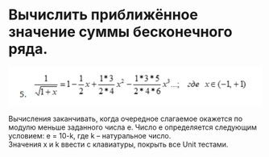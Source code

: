 # Вычислить приближённое значение суммы бесконечного ряда. 

![Условие](https://github.com/KristianKuznetsov/JavaPractice/blob/main/Additional%20materials/2022-12-22_23-21-25.png)

Вычисления заканчивать, когда очередное слагаемое окажется по модулю меньше заданного числа e.
Число e определяется следующим условием: e = 10-k, где k – натуральное число.  
Значения x и k ввести с клавиатуры, покрыть все Unit тестами.

